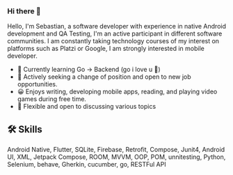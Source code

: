### Hi there 👋
Hello, I'm Sebastian, a software developer with experience in native Android development and QA Testing, I'm an active participant in different software communities. I am constantly taking technology courses of my interest on platforms such as Platzi or Google, I am strongly interested in mobile developer. 

- 🌱 Currently learning Go -> Backend (go i love u 🖤)
- 🔭 Actively seeking a change of position and open to new job opportunities.
- 😀 Enjoys writing, developing mobile apps, reading, and playing video games during free time.
- 💬 Flexible and open to discussing various topics
  
## 🛠 Skills
Android Native, Flutter, SQLite, Firebase, Retrofit, Compose, Junit4, Android UI, XML, Jetpack Compose, ROOM, MVVM, OOP, POM, unnitesting, Python, Selenium, behave, Gherkin, cucumber, go, RESTFul API
